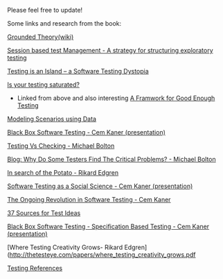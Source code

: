 Please feel free to update!

Some links and research from the book:

[Grounded Theory(wiki)](https://en.wikipedia.org/wiki/Grounded_theory)

[Session based test Management - A strategy for structuring exploratory testing](https://www.satisfice.com/download/session-based-test-management)

[Testing is an Island – a Software Testing Dystopia](http://thetesteye.com/papers/redgren_testingisanisland.pdf)

[Is your testing saturated?](http://thetesteye.com/blog/2010/04/is-your-testing-saturated/)

  - Linked from above and also interesting [A Framwork for Good Enough Testing](https://www.satisfice.com/download/a-framework-for-good-enough-testing)
  
[Modeling Scenarios using Data](http://www.quality-intelligence.net/articles/Modelling%20Scenarios%20Using%20Data_Paper_Fiona%20Charles_CAST%202009_Final.pdf)

[Black Box Software Testing - Cem Kaner (presentation)](http://www.testingeducation.org/BBST/exploratory/BBSTExploring.pdf)

[Testing Vs Checking - Michael Bolton](https://www.developsense.com/blog/2009/08/testing-vs-checking/)

[Blog: Why Do Some Testers Find The Critical Problems? - Michael Bolton](https://www.developsense.com/blog/2011/02/why-do-some-testers-find-the-critical-problems/)

[In search of the Potato - Rikard Edgren](http://thetesteye.com/blog/2009/12/in-search-of-the-potato/)

[Software Testing as a Social Science - Cem Kaner (presentation)](http://www.kaner.com/pdfs/KanerSocialScienceTASSQ.pdf)

[The Ongoing Revolution in Software Testing - Cem Kaner](http://www.kaner.com/pdfs/TheOngoingRevolution.pdf)

[37 Sources for Test Ideas](http://thetesteye.com/posters/TheTestEye_SourcesForTestIdeas.pdf)

[Black Box Software Testing - Specification Based Testing - Cem Kaner (presentation)](http://www.testingeducation.org/BBST/specbased/BBSTspecBased.pdf)

[Where Testing Creativity Grows- Rikard Edgren](http://thetesteye.com/papers/where_testing_creativity_grows.pdf

[Testing References](http://www.testingreferences.com/)

